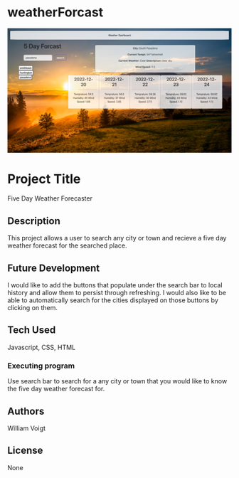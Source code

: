 # weatherForcast

![A Picture of the Project](./images/Screen%20Shot%202022-12-19%20at%209.57.17%20PM.png)

# Project Title

Five Day Weather Forecaster

## Description

This project allows a user to search any city or town and recieve a five day weather forecast for the searched place. 

## Future Development 

I would like to add the buttons that populate under the search bar to local history and allow them to persist through refreshing. I would also like to be able to automatically search for the cities displayed on those buttons by clicking on them.

## Tech Used

Javascript, CSS, HTML

### Executing program

Use search bar to search for a any city or town that you would like to know the five day weather forecast for.

## Authors

William Voigt


## License

None


